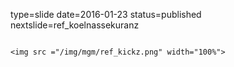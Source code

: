 type=slide
date=2016-01-23
status=published
nextslide=ref_koelnassekuranz
~~~~~~

<img src ="/img/mgm/ref_kickz.png" width="100%">
